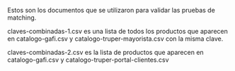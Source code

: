 Estos son los documentos que se utilizaron para validar las pruebas de matching.

claves-combinadas-1.csv es una lista de todos los productos que aparecen en catalogo-gafi.csv y catalogo-truper-mayorista.csv con la misma clave.

claves-combinadas-2.csv es la lista de productos que aparecen en catalogo-gafi.csv y catalogo-truper-portal-clientes.csv

